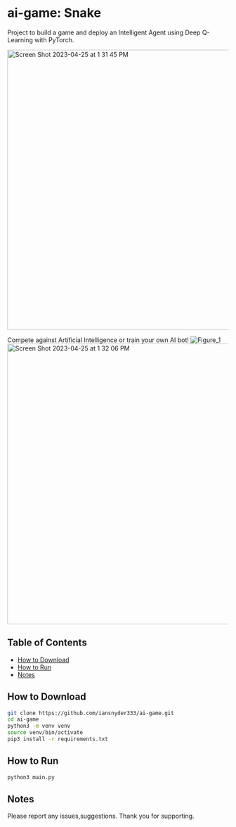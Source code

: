 # ai-game: Snake 
Project to build a game and deploy an Intelligent Agent using Deep Q-Learning with PyTorch. 

<img width="637" alt="Screen Shot 2023-04-25 at 1 31 45 PM" src="https://user-images.githubusercontent.com/58576523/234356873-50c87baf-2ce8-4b82-a105-712aa83f3496.png">

Compete against Artificial Intelligence or train your own AI bot!
![Figure_1](https://user-images.githubusercontent.com/58576523/234357297-9957f677-561e-43b2-b4ea-323fb311702e.png)
<img width="638" alt="Screen Shot 2023-04-25 at 1 32 06 PM" src="https://user-images.githubusercontent.com/58576523/234357444-894516fe-9bad-4cdc-9158-d1d6d9b842b1.png">


## Table of Contents
- [How to Download](#How-to-Download)
- [How to Run](#How-to-Run)
- [Notes](#Notes) 

## How to Download 
```sh
git clone https://github.com/iansnyder333/ai-game.git
cd ai-game
python3 -m venv venv
source venv/bin/activate
pip3 install -r requirements.txt
```

## How to Run 
```sh
python3 main.py
```



## Notes 
Please report any issues,suggestions. Thank you for supporting.
